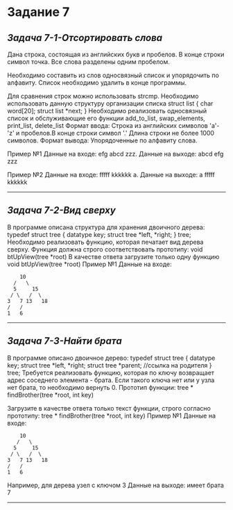# **Задание 7** 
## *Задача 7-1-Отсортировать слова*
Дана строка, состоящая из английских букв и пробелов. В конце строки символ точка. Все слова разделены одним пробелом. 

Необходимо составить из слов односвязный список и упорядочить по алфавиту. Список необходимо удалить в конце программы.

Для сравнения строк можно использовать strcmp. Необходимо использовать данную структуру организации списка
   struct list
  {
   char word[20];
   struct list *next;
  }
Необходимо реализовать односвязный список и обслуживающие его функции add_to_list, swap_elements, print_list, delete_list
Формат ввода:
Строка из английских символов 'a'-'z' и пробелов.В конце строки символ '.'
Длина строки не более 1000 символов.
Формат вывода:
Упорядоченные по алфавиту слова. 
   
   Пример №1
Данные на входе:		efg abcd zzz.
Данные на выходе:	abcd efg zzz

Пример №2
Данные на входе:		fffff kkkkkk a.
Данные на выходе:	a fffff kkkkkk
______________
## *Задача 7-2-Вид сверху*
В программе описана структура для хранения двоичного дерева:
 typedef struct tree {
   datatype key;
   struct tree *left, *right;
 } tree;
Необходимо реализовать функцию, которая печатает вид дерева сверху. Функция должна строго соответствовать прототипу: void btUpView(tree *root)
В качестве ответа загрузите только одну функцию void btUpView(tree *root)
Пример №1
Данные на входе:

        10
      /   \
      5     15
     / \   /  \
    3   7 13   18
    /   /
    1   6
________________
## *Задача 7-3-Найти брата*
В программе описано двоичное дерево:
typedef struct tree {
    datatype key;
        struct tree *left, *right;
	    struct tree *parent; //ссылка на родителя
} tree;
Требуется реализовать функцию, которая по ключу возвращает адрес соседнего элемента - брата.
Если такого ключа нет или у узла нет брата, то необходимо вернуть 0.
Прототип функции: tree * findBrother(tree *root, int key)

Загрузите в качестве ответа только текст функции, строго согласно прототипу: tree * findBrother(tree *root, int key)
Пример №1
Данные на входе:

        10
       /   \
      5     15
     / \   /  \
    3   7 13   18
    /   /
    1   6

Например, для дерева узел с ключом 3
Данные на выходе: имеет брата 7
________________